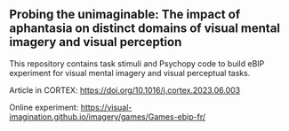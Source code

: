 ## Probing the unimaginable: The impact of aphantasia on distinct domains of visual mental imagery and visual perception

This repository contains task stimuli and Psychopy code to build eBIP experiment for visual mental imagery and visual perceptual tasks.  

Article in CORTEX: https://doi.org/10.1016/j.cortex.2023.06.003

Online experiment: https://visual-imagination.github.io/imagery/games/Games-ebip-fr/


